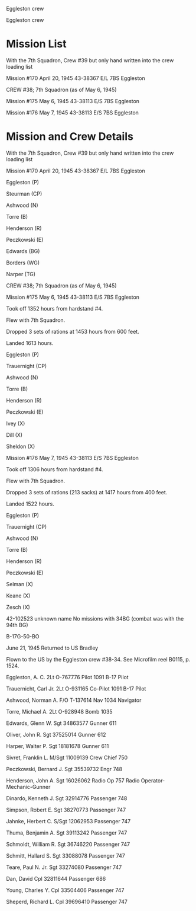 





Eggleston crew






 




Eggleston crew

# Mission List

With the 7th Squadron, Crew #39 but only hand
written into the crew loading list

Mission #170 April 20, 1945 43-38367 E/L 7BS Eggleston

CREW #38; 7th Squadron (as of May 6, 1945\)

Mission #175 May 6, 1945 43-38113 E/S 7BS Eggleston

Mission #176 May 7, 1945 43-38113 E/S 7BS Eggleston

# Mission and Crew Details

With the 7th Squadron, Crew #39 but only hand
written into the crew loading list

Mission #170 April 20, 1945 43-38367 E/L 7BS Eggleston

Eggleston (P)

Steurman (CP)

Ashwood (N)

Torre (B)

Henderson (R)

Peczkowski (E)

Edwards (BG)

Borders (WG)

Narper (TG)

CREW #38; 7th Squadron (as of May 6, 1945\)

Mission #175 May 6, 1945 43-38113 E/S 7BS Eggleston

Took off 1352 hours from hardstand #4.

Flew with 7th Squadron.

Dropped 3 sets of rations at 1453 hours from 600 feet.

Landed 1613 hours.

Eggleston (P)

Trauernight (CP)

Ashwood (N)

Torre (B)

Henderson (R)

Peczkowski (E)

Ivey (X)

Dill (X)

Sheldon (X)

Mission #176 May 7, 1945 43-38113 E/S 7BS Eggleston

Took off 1306 hours from hardstand #4.

Flew with 7th Squadron.

Dropped 3 sets of rations (213 sacks) at 1417 hours from 400
feet.

Landed 1522 hours.

Eggleston (P)

Trauernight (CP)

Ashwood (N)

Torre (B)

Henderson (R)

Peczkowski (E)

Selman (X)

Keane (X)

Zesch (X)

42-102523 unknown name No missions with 34BG (combat was
with the 94th BG)

B-17G-50-BO

June 21, 1945 Returned to US Bradley

Flown to the US by the Eggleston crew #38-34. See Microfilm
reel B0115, p. 1524\.

Eggleston, A.
C.
2Lt
O-767776
Pilot
1091 B-17 Pilot

Trauernicht, Carl Jr.
2Lt O-931165
Co-Pilot
1091 B-17 Pilot

Ashwood, Norman A.
F/O
T-137614
Nav
1034 Navigator

Torre, Michael
A.
2Lt
O-928948
Bomb
1035

Edwards, Glenn W.
Sgt
34863577
Gunner
611

Oliver, John
R.
Sgt
37525014
Gunner
612

Harper, Walter
P.
Sgt
18181678
Gunner
611

Sivret, Franklin
L.
M/Sgt 11009139
Crew
Chief
750

Peczkowski, Bernard
J.
Sgt
35539732
Engr
748

Henderson, John
A.
Sgt 16026062
Radio
Op
757 Radio Operator- Mechanic-Gunner

Dinardo, Kenneth
J.
Sgt 32914776
Passenger
748

Simpson, Robert
E.
Sgt 38270773
Passenger
747

Jahnke, Herbert
C.
S/Sgt 12062953
Passenger
747

Thuma, Benjamin
A.
Sgt 39113242
Passenger
747

Schmoldt, William
R.
Sgt 36746220
Passenger
747

Schmitt, Hallard S.
Sgt 33088078
Passenger
747

Teare, Paul N.
Jr.
Sgt 33274080
Passenger
747

Dan,
David
Cpl 32811644
Passenger
686

Young, Charles
Y.
Cpl 33504406
Passenger
747

Sheperd, Richard
L.
Cpl 39696410
Passenger
747




